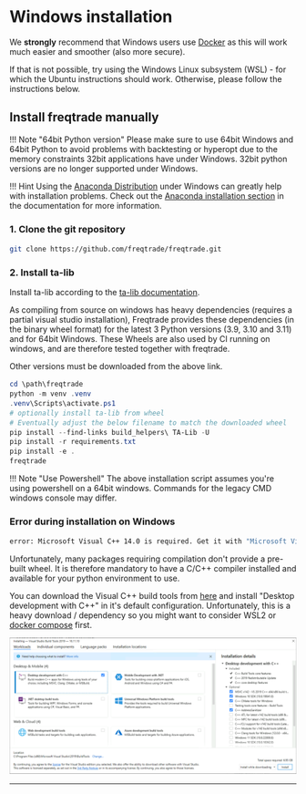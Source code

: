 # Windows installation

We **strongly** recommend that Windows users use [Docker](docker_quickstart.md) as this will work much easier and smoother (also more secure).

If that is not possible, try using the Windows Linux subsystem (WSL) - for which the Ubuntu instructions should work.
Otherwise, please follow the instructions below.

## Install freqtrade manually

!!! Note "64bit Python version"
    Please make sure to use 64bit Windows and 64bit Python to avoid problems with backtesting or hyperopt due to the memory constraints 32bit applications have under Windows.
    32bit python versions are no longer supported under Windows.

!!! Hint
    Using the [Anaconda Distribution](https://www.anaconda.com/distribution/) under Windows can greatly help with installation problems. Check out the [Anaconda installation section](installation.md#installation-with-conda) in the documentation for more information.

### 1. Clone the git repository

```bash
git clone https://github.com/freqtrade/freqtrade.git
```

### 2. Install ta-lib

Install ta-lib according to the [ta-lib documentation](https://github.com/mrjbq7/ta-lib#windows).

As compiling from source on windows has heavy dependencies (requires a partial visual studio installation), Freqtrade provides these dependencies (in the binary wheel format) for the latest 3 Python versions (3.9, 3.10 and 3.11) and for 64bit Windows.
These Wheels are also used by CI running on windows, and are therefore tested together with freqtrade.

Other versions must be downloaded from the above link.

``` powershell
cd \path\freqtrade
python -m venv .venv
.venv\Scripts\activate.ps1
# optionally install ta-lib from wheel
# Eventually adjust the below filename to match the downloaded wheel
pip install --find-links build_helpers\ TA-Lib -U
pip install -r requirements.txt
pip install -e .
freqtrade
```

!!! Note "Use Powershell"
    The above installation script assumes you're using powershell on a 64bit windows.
    Commands for the legacy CMD windows console may differ.

### Error during installation on Windows

``` bash
error: Microsoft Visual C++ 14.0 is required. Get it with "Microsoft Visual C++ Build Tools": http://landinghub.visualstudio.com/visual-cpp-build-tools
```

Unfortunately, many packages requiring compilation don't provide a pre-built wheel. It is therefore mandatory to have a C/C++ compiler installed and available for your python environment to use.

You can download the Visual C++ build tools from [here](https://visualstudio.microsoft.com/visual-cpp-build-tools/) and install "Desktop development with C++" in it's default configuration. Unfortunately, this is a heavy download / dependency so you might want to consider WSL2 or [docker compose](docker_quickstart.md) first.

![Windows installation](assets/windows_install.png)

---
